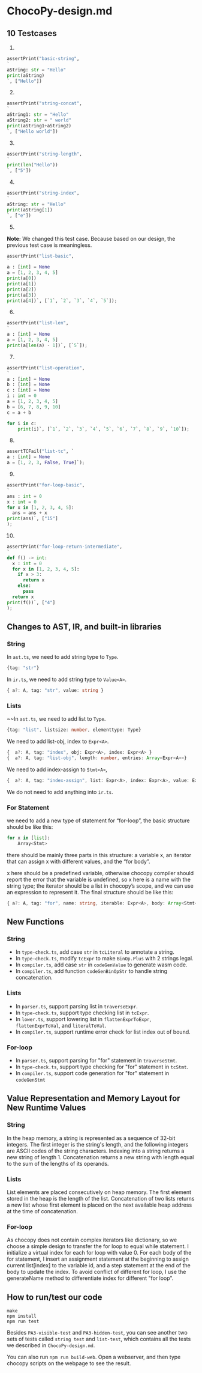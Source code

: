 # ChocoPy-design.md

## 10 Testcases

1. 

```python
assertPrint("basic-string",
`
aString: str = "Hello"
print(aString)       
`, ["Hello"])

```

2. 

```python
assertPrint("string-concat",
`
aString1: str = "Hello"
aString2: str = " world"
print(aString1+aString2)
`, ["Hello world"])

```

3. 

```python
assertPrint("string-length",
`
print(len("Hello"))
`, ["5"])
```

4. 

```python
assertPrint("string-index",
`
aString: str = "Hello"
print(aString[1])
`, ["e"])
```

5. 

**Note:** We changed this test case. Because based on our design, the previous test case is meaningless. 
```python
assertPrint("list-basic", 
`
a : [int] = None
a = [1, 2, 3, 4, 5]
print(a[0])
print(a[1])
print(a[2])
print(a[3])
print(a[4])`, [`1`, `2`, `3`, `4`, `5`]);
```

6. 

```python
assertPrint("list-len",
`
a : [int] = None
a = [1, 2, 3, 4, 5]
print(a[len(a) - 1])`, [`5`]);
```
7. 

```python
assertPrint("list-operation",
`
a : [int] = None
b : [int] = None
c : [int] = None
i : int = 0
a = [1, 2, 3, 4, 5]
b = [6, 7, 8, 9, 10]
c = a + b

for i in c:
    print(i)`, [`1`, `2`, `3`, `4`, `5`, `6`, `7`, `8`, `9`, `10`]);
```

8. 

```python
assertTCFail("list-tc", `
a : [int] = None
a = [1, 2, 3, False, True]`);
```

9. 

```python
assertPrint("for-loop-basic",
`
ans : int = 0
x : int = 0
for x in [1, 2, 3, 4, 5]:
  ans = ans + x
print(ans)`, ["15"]
);
```

10. 

```python
assertPrint("for-loop-return-intermediate",
`
def f() -> int:
  x : int = 0
  for x in [1, 2, 3, 4, 5]:
    if x > 3:
      return x
    else:
      pass
  return x
print(f())`, ["4"]
);
```



## Changes to AST, IR, and built-in libraries

### String

In `ast.ts`, we need to add string type to `Type`.
```typescript
{tag: "str"}
```

In `ir.ts`, we need to add string type to `Value<A>`.
```typescript
{ a?: A, tag: "str", value: string }
```


### Lists

~~In `ast.ts`, we need to add list to `Type`.
```typescript
{tag: "list", listsize: number, elementtype: Type}
```

We need to add list-obj, index to `Expr<A>`.
```typescript
{  a?: A, tag: "index", obj: Expr<A>, index: Expr<A> }
{  a?: A, tag: "list-obj", length: number, entries: Array<Expr<A>>}
```

We need to add index-assign to `Stmt<A>`,
```typescript
{  a?: A, tag: "index-assign", list: Expr<A>, index: Expr<A>, value: Expr<A> }
```

We do not need to add anything into `ir.ts`.

### For Statement
we need to add a new type of statement for “for-loop”,
the basic structure should be like this:
```python
for x in [list]:
    Array<Stmt>
```

there should be mainly three parts in this structure: a variable x, an iterator that can assign x with different values, and the “for body”.

x here should be a predefined variable, otherwise chocopy compiler should report the error that the variable is undefined, so x here is a name with the string type; the iterator should be a list in chocopy’s scope, and we can use an expression to represent it.
The final structure should be like this:
```typescript
{ a?: A, tag: "for", name: string, iterable: Expr<A>, body: Array<Stmt<A>>}
```



## New Functions

### String

+ In `type-check.ts`, add case `str` in `tcLiteral` to annotate a string. 
+ In `type-check.ts`, modify `tcExpr`  to make `BinOp.Plus` with 2 strings legal. 
+ In `compiler.ts`, add case `str` in `codeGenValue` to generate wasm code.
+ In `compiler.ts`, add function `codeGenBinOpStr` to handle string concatenation.

### Lists

+ In `parser.ts`, support parsing list in `traverseExpr`.
+ In `type-check.ts`, support type checking list in `tcExpr`. 
+ In `lower.ts`, support lowering list in `flattenExprToExpr`, `flattenExprToVal`, and `literalToVal`.
+ In `compiler.ts`, support runtime error check for list index out of bound.

### For-loop
+ In `parser.ts`, support parsing for "for" statement in `traverseStmt`.
+ In `type-check.ts`, support type checking for "for" statement in `tcStmt`.
+ In `compiler.ts`, support code generation for "for" statement in `codeGenStmt` 

## Value Representation and Memory Layout for New Runtime Values

### String

In the heap memory, a string is represented as a sequence of 32-bit integers. The first integer is the string's length, and the following integers are ASCII codes of the string characters. Indexing into a string returns a new string of length 1. Concatenation returns a new string with length equal to the sum of the lengths of its operands.

### Lists

List elements are placed consecutively on heap memory. The first element stored in the heap is the length of the list. Concatenation of two lists returns a new list whose first element is placed on the next available heap address at the time of concatenation.



### For-loop

As chocopy does not contain complex iterators like dictionary, so we choose a simple design to transfer the for loop to equal while statement.
I initialize a virtual index for each for loop with value 0. For each body of the for statement, I insert an assignment statement at the beginning to assign
current list[index] to the variable id, and a step statement at the end of the body to update the index. To avoid conflict of different for loop, I use
the generateName method to differentiate index for different "for loop".

## How to run/test our code
```
make
npm install
npm run test
```

Besides `PA3-visible-test` and `PA3-hidden-test`, you can see another two sets of tests called `string test` and `list-test`, which contains all the tests we described in `ChocoPy-design.md`.

You can also run `npm run build-web`. Open a webserver, and then type chocopy scripts on the webpage to see the result.